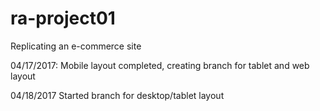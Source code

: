 # ra-project01
Replicating an e-commerce site

04/17/2017:
Mobile layout completed, creating branch for tablet and web layout

04/18/2017
Started branch for desktop/tablet layout
